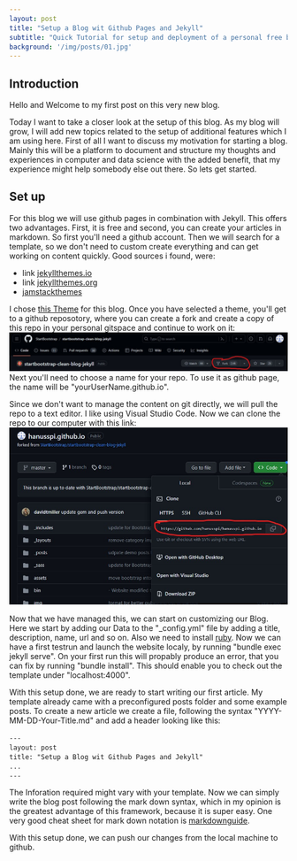 ```yaml
---
layout: post
title: "Setup a Blog wit Github Pages and Jekyll"
subtitle: "Quick Tutorial for setup and deployment of a personal free blog."
background: '/img/posts/01.jpg'
---
```


## Introduction
Hello and Welcome to my first post on this very new blog.

Today I want to take a closer look at the setup of this blog. As my blog will grow, I will add new topics related to the setup of additional features which I am using here. 
First of all I want to discuss my motivation for starting a blog. Mainly this will be a platform to document and structure my thoughts and experiences in computer and data science with the added benefit, that my experience might help somebody else out there. So lets get started.

## Set up
For this blog we will use github pages in combination with Jekyll. This offers two advantages. First, it is free and second, you can create your articles in markdown. So first you'll need a github account. Then we will search for a template, so we don't need to custom create everything and can get working on content quickly. Good sources i found, were: 
+ link [jekyllthemes.io](https://jekyllthemes.io/)
+ link [jekyllthemes.org](http://jekyllthemes.org/)
+ [jamstackthemes](https://jamstackthemes.dev/ssg/jekyll/)

I chose [this Theme](https://github.com/StartBootstrap/startbootstrap-clean-blog-jekyll) for this blog. Once you have selected a theme, you'll get to a github reposotory, where you can create a fork and create a copy of this repo in your personal gitspace and continue to work on it: 
![Fork](/img/posts/2023-08-13-Setup-Blog/fork.jpg)
Next you'll need to choose a name for your repo. To use it as github page, the name will be "yourUserName.github.io".

Since we don't want to manage the content on git directly, we will pull the repo to a text editor. I like using Visual Studio Code. Now we can clone the repo to our computer with this link:
![Fork](/img/posts/2023-08-13-Setup-Blog/cloneRepo.jpg)

Now that we have managed this, we can start on customizing our Blog. Here we start by adding our Data to the "_config.yml" file by adding a title, description, name, url and so on. Also we need to install [ruby](https://rubyinstaller.org/). Now we can have a first testrun and launch the website localy, by running "bundle exec jekyll serve". On your first run this will propably produce an error, that you can fix by running "bundle install". This should enable you to check out the template under "localhost:4000".

With this setup done, we are ready to start writing our first article. My template already came with a preconfigured posts folder and some example posts. To create a new article we create a file, following the syntax "YYYY-MM-DD-Your-Title.md" and add a header looking like this:

`---`  
`layout: post`  
`title: "Setup a Blog wit Github Pages and Jekyll"`  
`...`  
`---`  

The Inforation required might vary with your template. Now we can simply write the blog post following the mark down syntax, which in my opinion is the greatest advantage of this framework, because it is super easy. One very good cheat sheet for mark down notation is [markdownguide](https://www.markdownguide.org/cheat-sheet/).

With this setup done, we can push our changes from the local machine to github. 



